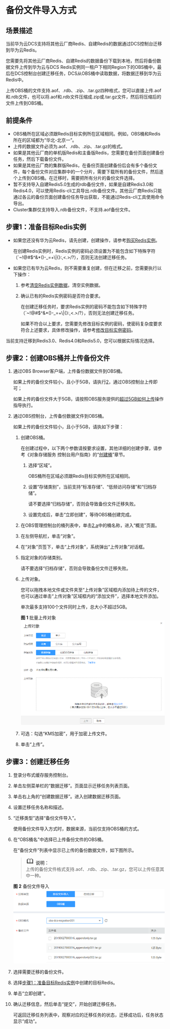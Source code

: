 # 备份文件导入方式<a name="ZH-CN_TOPIC_0179456697"></a>

## 场景描述<a name="zh-cn_topic_0177563520_section2033617489354"></a>

当前华为云DCS支持将其他云厂商Redis、自建Redis的数据通过DCS控制台迁移到华为云Redis。

您需要先将其他云厂商Redis、自建Redis的数据备份下载到本地，然后将备份数据文件上传到华为云与DCS Redis实例同一租户下相同Region下的OBS桶中，最后在DCS控制台创建迁移任务，DCS从OBS桶中读取数据，将数据迁移到华为云Redis中。

上传OBS桶的文件支持.aof、.rdb、.zip、.tar.gz四种格式，您可以直接上传.aof和.rdb文件，也可以将.aof和.rdb文件压缩成.zip或.tar.gz文件，然后将压缩后的文件上传到OBS桶。

## 前提条件<a name="zh-cn_topic_0177563520_section393611177"></a>

-   OBS桶所在区域必须跟Redis目标实例所在区域相同。例如，OBS桶和Redis所在的区域都为“华北-北京一”。
-   上传的数据文件必须为.aof、.rdb、.zip、.tar.gz的格式。
-   如果是其他云厂商的单机版Redis和主备版Redis，您需要在备份页面创建备份任务，然后下载备份文件。
-   如果是其他云厂商的集群版Redis，在备份页面创建备份后会有多个备份文件，每个备份文件对应集群中的一个分片，需要下载所有的备份文件，然后逐个上传到OBS桶。在迁移时，需要把所有分片的备份文件选择。
-   暂不支持导入自建Redis5.0生成的rdb备份文件，如果是自建Redis3.0和Redis4.0，可以使用Redis-cli工具导出.rdb备份文件。其他云厂商Redis只能通过各云的备份页面创建备份任务导出获取，不能通过Redis-cli工具使用命令导出。
-   Cluster集群仅支持导入.rdb备份文件，不支持.aof备份文件。

## 步骤1：准备目标Redis实例<a name="zh-cn_topic_0177563520_section1128152020384"></a>

-   如果您还没有华为云Redis，请先创建，创建操作，请参考[购买Redis实例](https://support.huaweicloud.com/usermanual-dcs/dcs-zh-ug-180315001.html)。

    在创建Redis实例时，Redis实例的密码必须设置为不能包含如下特殊字符（\`\~!@\#$^&\*\(\)-\_=+\\|\{\}:,<.\>/?），否则无法创建迁移任务。

-   如果您已有华为云Redis，则不需要重复创建，但在迁移之前，您需要执行以下操作：
    1.  参考[清空Redis实例数据](https://support.huaweicloud.com/usermanual-dcs/dcs-ug-0312018.html)，清空实例数据。
    2.  确认已有的Redis实例密码是否符合要求。

        在创建迁移任务时，要求Redis实例的密码不能包含如下特殊字符（\`\~!@\#$^&\*\(\)-\_=+\\|\{\}:,<.\>/?），否则无法创建迁移任务。

        如果不符合以上要求，您需要先修改目标实例的密码，使密码复杂度要求符合上述要求，具体修改操作，请参考[修改目标实例密码](https://support.huaweicloud.com/usermanual-dcs/dcs-ug-0312040.html)。



当前支持迁移到Redis3.0、Redis4.0和Redis5.0，您可以根据实际情况选择。

## 步骤2：创建OBS桶并上传备份文件<a name="zh-cn_topic_0177563520_section13180105217391"></a>

1.  通过OBS Browser客户端，上传备份数据文件到OBS桶。

    如果上传的备份文件较小，且小于5GB，请执行[2](#zh-cn_topic_0177563520_li12679210144012)，通过OBS控制台上传即可；

    如果上传的备份文件大于5GB，请按照OBS服务提供的[超过5GB如何上传](https://support.huaweicloud.com/usermanual-obs/zh-cn_topic_0045829661.html)操作指导执行。

2.  <a name="zh-cn_topic_0177563520_li12679210144012"></a>通过OBS控制台，上传备份数据文件到OBS桶。

    如果上传的备份文件较小，且小于5GB，请执如下步骤：

    1.  <a name="zh-cn_topic_0177563520_li9459194020435"></a>创建OBS桶。

        在创建过程中，以下两个参数请按要求设置，其他详细的创建步骤，请参考《对象存储服务 控制台用户指南》的“[创建桶](https://support.huaweicloud.com/usermanual-obs/obs_03_0306.html)”章节。

        1.  选择“区域”。

            OBS桶所在区域必须跟Redis目标实例所在区域相同。

        2.  设置“存储类别”，当前支持“标准存储”、“低频访问存储”和“归档存储”。

            请不要选择“归档存储”，否则会导致备份文件迁移失败。

        3.  设置完成后，单击“立即创建”，等待OBS桶创建完成。

    2.  在OBS管理控制台的桶列表中，单击[2.a](#zh-cn_topic_0177563520_li9459194020435)中的桶名称，进入“概览”页面。
    3.  在左侧导航栏，单击“对象”。
    4.  在“对象”页签下，单击“上传对象”，系统弹出“上传对象”对话框。
    5.  指定对象的存储类别。

        请不要选择“归档存储”，否则会导致备份文件迁移失败。

    6.  上传对象。

        您可以拖拽本地文件或文件夹至“上传对象”区域框内添加待上传的文件，也可以通过单击“上传对象”区域框内的“添加文件”，选择本地文件添加。

        单次最多支持100个文件同时上传，总大小不超过5GB。

        **图 1**  批量上传对象<a name="zh-cn_topic_0177563520_f66062090af3946f28aeb4be35be03b0a"></a>  
        ![](figures/批量上传对象.png "批量上传对象")

    7.  可选：勾选“KMS加密”，用于加密上传文件。
    8.  单击“上传”。


## 步骤3：创建迁移任务<a name="zh-cn_topic_0177563520_section9876193816277"></a>

1.  登录分布式缓存服务控制台。
2.  单击左侧菜单栏的“数据迁移”。页面显示迁移任务列表页面。
3.  单击右上角的“创建数据迁移”。进入创建数据迁移页面。
4.  设置迁移任务名称和描述。
5.  “迁移类型”选择“备份文件导入”。

    使用备份文件导入方式时，数据来源，当前仅支持OBS桶的方式。

6.  在“OBS桶名”中选择已上传备份文件的OBS桶。

    在“备份文件”列表中显示已上传的备份数据文件，如下图所示。

    >![](public_sys-resources/icon-note.gif) **说明：**   
    >上传的备份文件格式支持.aof、.rdb、.zip、.tar.gz，您可以上传任意其中一种。  

    **图 2**  备份文件导入<a name="zh-cn_topic_0177563520_fig16153183020419"></a>  
    ![](figures/备份文件导入.png "备份文件导入")

7.  选择需要迁移的备份文件。
8.  选择[步骤1：准备目标Redis实例](#zh-cn_topic_0177563520_section1128152020384)中创建的目标Redis。
9.  单击“立即创建”。
10. 确认迁移信息，然后单击“提交”，开始创建迁移任务。

    可返回迁移任务列表中，观察对应的迁移任务的状态，迁移成功后，任务状态显示“成功”。


